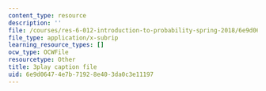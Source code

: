 ```yaml
---
content_type: resource
description: ''
file: /courses/res-6-012-introduction-to-probability-spring-2018/6e9d06474e7b71928e403da0c3e11197_JYI5xKlH_MU.srt
file_type: application/x-subrip
learning_resource_types: []
ocw_type: OCWFile
resourcetype: Other
title: 3play caption file
uid: 6e9d0647-4e7b-7192-8e40-3da0c3e11197
---
```

